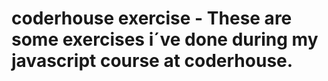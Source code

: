 # coderhouse exercise - These are some exercises i´ve done during my javascript course at coderhouse.
